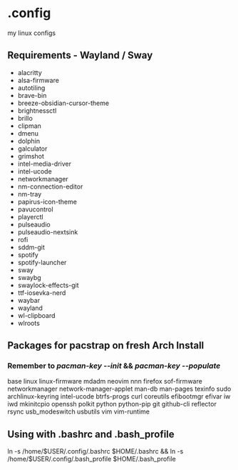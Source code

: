 # .config
my linux configs

## Requirements - Wayland / Sway
<ul>
  <li>alacritty</li>
  <li>alsa-firmware</li>
  <li>autotiling</li>
  <li>brave-bin</li>
  <li>breeze-obsidian-cursor-theme</li>
  <li>brightnessctl</li>
  <li>brillo</li>
  <li>clipman</li>
  <li>dmenu</li>
  <li>dolphin</li>
  <li>galculator</li>
  <li>grimshot</li>
  <li>intel-media-driver</li>
  <li>intel-ucode</li>
  <li>networkmanager</li>
  <li>nm-connection-editor</li>
  <li>nm-tray</li>
  <li>papirus-icon-theme</li>
  <li>pavucontrol</li>
  <li>playerctl</li>
  <li>pulseaudio</li>
  <li>pulseaudio-nextsink</li>
  <li>rofi</li>
  <li>sddm-git</li>
  <li>spotify</li>
  <li>spotify-launcher</li>
  <li>sway</li>
  <li>swaybg</li>
  <li>swaylock-effects-git</li>
  <li>ttf-iosevka-nerd</li>
  <li>waybar</li>
  <li>wayland</li>
  <li>wl-clipboard</li>
  <li>wlroots</li>
</ul>

## Packages for pacstrap on fresh Arch Install
### Remember to <i>pacman-key --init</i> && <i>pacman-key --populate</i>
base linux linux-firmware mdadm neovim nnn firefox sof-firmware networkmanager network-manager-applet man-db man-pages texinfo sudo archlinux-keyring intel-ucode btrfs-progs curl coreutils efibootmgr efivar iw iwd mkinitcpio openssh polkit python python-pip git github-cli reflector rsync usb_modeswitch usbutils vim vim-runtime

## Using with .bashrc and .bash_profile
ln -s /home/$USER/.config/.bashrc $HOME/.bashrc && ln -s /home/$USER/.config/.bash_profile $HOME/.bash_profile
